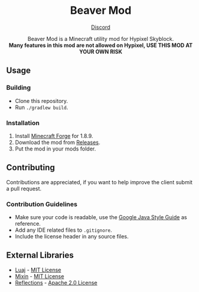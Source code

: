 <h1 align="center">Beaver Mod</h1>

<div align="center">

[Discord](https://discord.com/api/guilds/1260144105812393984/widget.png?style=shield)

Beaver Mod is a Minecraft utility mod for Hypixel Skyblock.<br>
**Many features in this mod are not allowed on Hypixel, USE THIS MOD AT YOUR OWN RISK**

</div>

## Usage

### Building
- Clone this repository.
- Run `./gradlew build`.

### Installation
1. Install [Minecraft Forge](https://files.minecraftforge.net/net/minecraftforge/forge/index_1.8.9.html) for 1.8.9.
2. Download the mod from [Releases](https://github.com/Beaver-Mod/Beaver-Mod/releases).
3. Put the mod in your mods folder.

## Contributing
Contributions are appreciated, if you want to help improve the client submit a pull request.

### Contribution Guidelines
- Make sure your code is readable, use the [Google Java Style Guide](https://google.github.io/styleguide/javaguide.html) as reference.
- Add any IDE related files to `.gitignore`.
- Include the license header in any source files.

## External Libraries
- [Luaj](https://github.com/luaj/luaj) - [MIT License](https://github.com/luaj/luaj/blob/master/LICENSE)
- [Mixin](https://github.com/SpongePowered/Mixin) - [MIT License](https://github.com/SpongePowered/Mixin/blob/master/LICENSE.txt)
- [Reflections](https://github.com/ronmamo/reflections) - [Apache 2.0 License](https://github.com/ronmamo/reflections/blob/master/LICENSE-2.0.txt)

